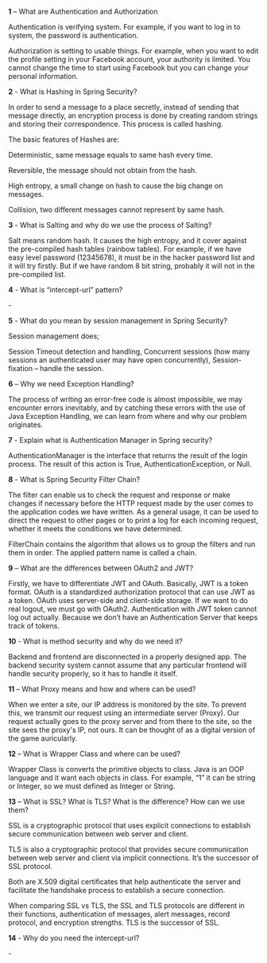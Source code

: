 ﻿
**1** – What are Authentication and Authorization 

Authentication is verifying system. For example, if you want to log in to system, the password is authentication.

Authorization is setting to usable things. For example, when you want to edit the profile setting in your Facebook account, your authority is limited. You cannot change the time to start using Facebook but you can change your personal information. 

**2** - What is Hashing in Spring Security?

In order to send a message to a place secretly, instead of sending that message directly, an encryption process is done by creating random strings and storing their correspondence. This process is called hashing.

The basic features of Hashes are:

Deterministic, same message equals to same hash every time.

Reversible, the message should not obtain from the hash.

High entropy, a small change on hash to cause the big change on messages.

Collision, two different messages cannot represent by same hash.


**3** - What is Salting and why do we use the process of Salting?

Salt means random hash. It causes the high entropy, and it cover against the pre-compiled hash tables (rainbow tables). For example, if we have easy level password (12345678), it must be in the hacker password list and it will try firstly. But if we have random 8 bit string, probably it will not in the pre-compiled list.

**4** - What is “intercept-url” pattern?

\-

**5** - What do you mean by session management in Spring Security?

Session management does;

Session Timeout detection and handling, Concurrent sessions (how many sessions an authenticated user may have open concurrently), Session-fixation – handle the session.

**6** – Why we need Exception Handling?

The process of writing an error-free code is almost impossible, we may encounter errors inevitably, and by catching these errors with the use of Java Exception Handling, we can learn from where and why our problem originates.


**7** - Explain what is Authentication Manager in Spring security?

AuthenticationManager is the interface that returns the result of the login process. The result of this action is True, AuthenticationException, or Null.

**8** - What is Spring Security Filter Chain?

The filter can enable us to check the request and response or make changes if necessary before the HTTP request made by the user comes to the application codes we have written. As a general usage, it can be used to direct the request to other pages or to print a log for each incoming request, whether it meets the conditions we have determined.

FilterChain contains the algorithm that allows us to group the filters and run them in order. The applied pattern name is called a chain.

**9** – What are the differences between OAuth2 and JWT?

Firstly, we have to differentiate JWT and OAuth. Basically, JWT is a token format. OAuth is a standardized authorization protocol that can use JWT as a token. OAuth uses server-side and client-side storage. If we want to do real logout, we must go with OAuth2. Authentication with JWT token cannot log out actually. Because we don’t have an Authentication Server that keeps track of tokens. 

**10** - What is method security and why do we need it?

Backend and frontend are disconnected in a properly designed app. The backend security system cannot assume that any particular frontend will handle security properly, so it has to handle it itself.

**11** – What Proxy means and how and where can be used?

When we enter a site, our IP address is monitored by the site. To prevent this, we transmit our request using an intermediate server (Proxy). Our request actually goes to the proxy server and from there to the site, so the site sees the proxy's IP, not ours. It can be thought of as a digital version of the game auricularly.

**12** – What is Wrapper Class and where can be used?

Wrapper Class is converts the primitive objects to class. Java is an OOP language and it want each objects in class. For example, “1” it can be string or Integer, so we must defined as Integer or String.

**13** – What is SSL? What is TLS? What is the difference? How can we use them?

SSL is a cryptographic protocol that uses explicit connections to establish secure communication between web server and client.

TLS is also a cryptographic protocol that provides secure communication between web server and client via implicit connections. It’s the successor of SSL protocol.

Both are X.509 digital certificates that help authenticate the server and facilitate the handshake process to establish a secure connection.

When comparing SSL vs TLS, the SSL and TLS protocols are different in their functions, authentication of messages, alert messages, record protocol, and encryption strengths. TLS is the successor of SSL.

**14** - Why do you need the intercept-url?

\-
